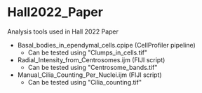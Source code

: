 # Hall2022_Paper
Analysis tools used in Hall 2022 Paper

  * Basal_bodies_in_ependymal_cells.cpipe (CellProfiler pipeline)
     * Can be tested using "Clumps_in_cells.tif"
  * Radial_Intensity_from_Centrosomes.ijm (FIJI script)
     * Can be tested using "Centrosome_bands.tif"
  * Manual_Cilia_Counting_Per_Nuclei.ijm (FIJI script)
     * Can be tested using "Cilia_counting.tif"
